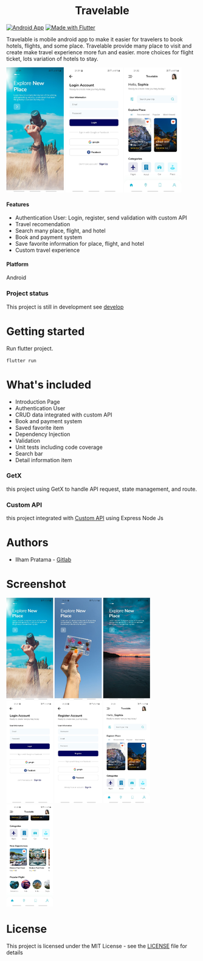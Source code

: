 <h1 align="center">Travelable</h1>

[![Android App](https://img.shields.io/badge/Android-3DDC84?style=for-the-badge&logo=android&logoColor=white)](https://www.android.com/)
[![Made with Flutter](https://img.shields.io/badge/Flutter-02569B?style=for-the-badge&logo=flutter&logoColor=white)](https://flutter.dev/)

Travelable is mobile android app to make it easier for travelers to book hotels, flights, and some place. Travelable provide many place to visit and create make travel experience more fun and easier. more choices for flight ticket, lots variation of hotels to stay.

<img src="images/1.jpeg"  width="30%">
<img src="images/4.jpeg"  width="30%">
<img src="images/6.jpeg"  width="30%">

#### Features

- Authentication User: Login, register, send validation with custom API
- Travel recomendation
- Search many place, flight, and hotel
- Book and payment system 
- Save favorite information for place, flight, and hotel
- Custom travel experience

#### Platform

Android

### Project status

This project is still in development see [develop](https://gitlab.com/pratamailham206/travelable-app-android-flutter/-/tree/develop)

# Getting started

Run flutter project.

``
flutter run
``

# What's included

- Introduction Page
- Authentication User
- CRUD data integrated with custom API
- Book and payment system
- Saved favorite item
- Dependency Injection
- Validation
- Unit tests including code coverage
- Search bar
- Detail information item

### GetX

this project using GetX to handle API request, state management, and route.

### Custom API

this project integrated with [Custom API](https://gitlab.com/pratamailham206/travelable-api-laravel) using Express Node Js 

# Authors

* Ilham Pratama - [Gitlab](https://gitlab.com/pratamailham206)

# Screenshot

<img src="images/1.jpeg"  width="24.5%">
<img src="images/2.jpeg"  width="24.5%">
<img src="images/3.jpeg"  width="24.5%">
<img src="images/4.jpeg"  width="24.5%">
<img src="images/5.jpeg"  width="24.5%">
<img src="images/6.jpeg"  width="24.5%">
<img src="images/7.jpeg"  width="24.5%">

# License

This project is licensed under the MIT License - see the [LICENSE](LICENSE) file for details
